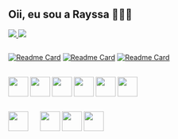 ## Oii, eu sou a Rayssa 👩‍💻🫰

<div>
  <a href="https://github.com/RayssaIssa">
    <img heigth="180em" src="https://github-readme-stats.vercel.app/api?username=RayssaIssa&show_icons=true&theme=dracula&include_all_commits=true&count_private=true"/>
    <img heigth="200em" src="https://github-readme-stats.vercel.app/api/top-langs/?username=RayssaIssa&layout=compact&langs_count=16&theme=dracula" />
  </a>
</div>

##

[![Readme Card](https://github-readme-stats.vercel.app/api/pin/?username=RayssaIssa&repo=CodesAP1&theme=dracula)](https://github.com/anuraghazra/github-readme-stats)
[![Readme Card](https://github-readme-stats.vercel.app/api/pin/?username=RayssaIssa&repo=integrador2022&theme=dracula)](https://github.com/anuraghazra/github-readme-stats)
[![Readme Card](https://github-readme-stats.vercel.app/api/pin/?username=RayssaIssa&repo=A-R-Study&theme=dracula)](https://github.com/anuraghazra/github-readme-stats)          

<div style="display: inline-block;"><br>
  <img src="https://cdn.jsdelivr.net/gh/devicons/devicon@latest/icons/html5/html5-original.svg" heigth="30" width="40" align="center"/>    
  <img src="https://cdn.jsdelivr.net/gh/devicons/devicon@latest/icons/javascript/javascript-original.svg" heigth="30" width="40" align="center" />
  <img src="https://cdn.jsdelivr.net/gh/devicons/devicon@latest/icons/c/c-original.svg" heigth="30" width="40" align="center"/>
  <img src="https://cdn.jsdelivr.net/gh/devicons/devicon@latest/icons/java/java-original.svg" heigth="30" width="40" align="center"/>
  <img src="https://cdn.jsdelivr.net/gh/devicons/devicon@latest/icons/php/php-original.svg" heigth="30" width="40" align="center"/>
  <img src="https://cdn.jsdelivr.net/gh/devicons/devicon@latest/icons/python/python-original.svg" heigth="30" width="40" align="center"/>
</div>

##

<div style="border-radius: 20"> 
  <a style="margin-right: 20;" href="https://www.instagram.com/rayssa_issa" target="_blank"><img align="center" heigth="30" width="40" src="https://img.icons8.com/?size=100&id=Xy10Jcu1L2Su&format=png&color=000000" target="_blank"></a>
 	<a href="https://www.twitch.tv/rayssa_issa" target="_blank"><img align="center" heigth="30" width="40" src="https://img.icons8.com/?size=100&id=oRv985gg84Rj&format=png&color=000000" target="_blank"></a>
  <a href="https://discord.gg/WyrVuuEp" target="_blank"><img align="center" heigth="30" width="40" src="https://img.icons8.com/?size=100&id=2mIgusGquJFz&format=png&color=000000" target="_blank"></a> 
  <a href="https://www.linkedin.com/in/rayssa-silva-costa/" target="_blank"><img align="center" heigth="30" width="40" src="https://img.icons8.com/?size=100&id=xuvGCOXi8Wyg&format=png&color=000000" target="_blank"></a> 
</div>
